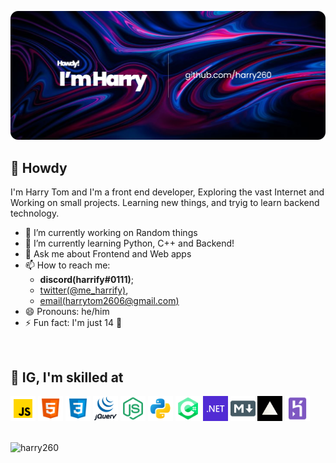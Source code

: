 ![Banner](images/Banner.png)

## 👋 Howdy 
I'm Harry Tom and I'm a front end developer, Exploring the vast Internet and Working on small projects. Learning new things, and tryig to learn backend technology.


- 🔭 I’m currently working on Random things
- 🌱 I’m currently learning Python, C++ and Backend!
- 💬 Ask me about Frontend and Web apps
- 📫 How to reach me: 
  - **discord(harrify#0111)**; 
  - [twitter(@me_harrify)](https://twitter.com/me_harrify), 
  - [email(harrytom2606@gmail.com)](mailto:harrytom2606@gmail.com)
- 😄 Pronouns: he/him
- ⚡ Fun fact: I'm just 14 🍰

<br>

## 💪 IG, I'm skilled at
<code><img height="40" src="images/javascript.png"></code>
<code><img height="40" src="images/html.png"></code>
<code><img height="40" src="images/css.png"></code>
<code><img height="40" src="images/jquery.png"></code>
<code><img height="40" src="images/node-js.png"></code>
<code><img height="40" src="images/python.png"></code>
<code><img height="40" src="images/cs.png"></code>
<code><img height="40" src="images/net.png"></code>
<code><img height="40" src="images/markdown.png"></code>
<code><img height="40" src="images/vercel.png"></code>
<code><img height="40" src="images/heroku.png"></code>

<br>
<img src="https://github-readme-stats.vercel.app/api?username=harry260&show_icons=true&theme=gotham" alt="harry260" />
